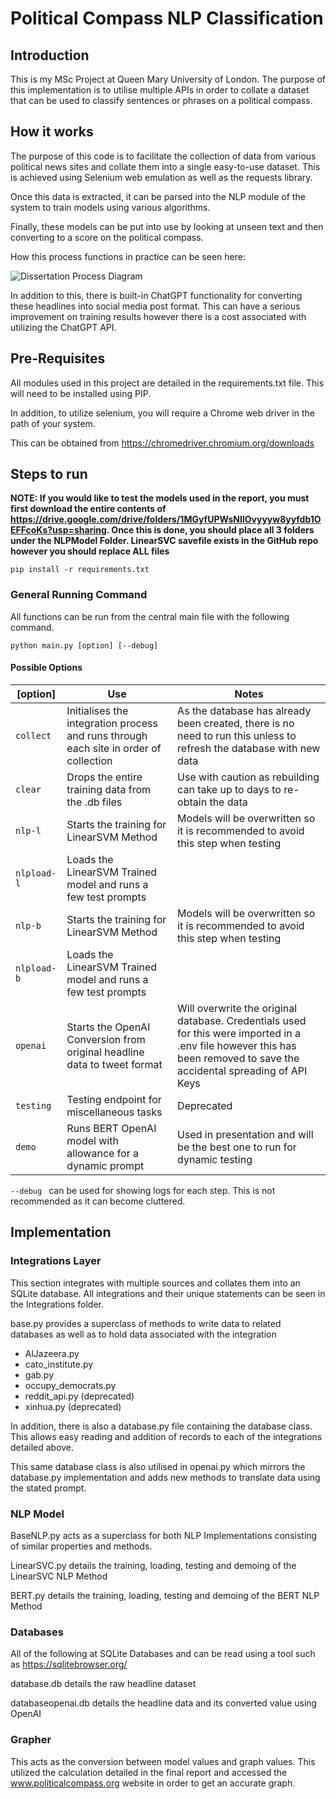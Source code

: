 # Political Compass NLP Classification

## Introduction

This is my MSc Project at Queen Mary University of London. The purpose of this implementation is to utilise multiple APIs in order to collate a dataset that can be used to classify sentences or phrases on a political compass.

## How it works

The purpose of this code is to facilitate the collection of data from various political news sites and collate them into a single easy-to-use dataset. This is achieved using Selenium web emulation as well as the requests library.

Once this data is extracted, it can be parsed into the NLP module of the system to train models using various algorithms.

Finally, these models can be put into use by looking at unseen text and then converting to a score on the political compass.

How this process functions in practice can be seen here:

![Dissertation Process Diagram](https://github.com/alexhey1999/Political-Compass-NLP-Classification/assets/64182587/268fb00d-8d32-4223-b445-7d6c902bf727)

In addition to this, there is built-in ChatGPT functionality for converting these headlines into social media post format. This can have a serious improvement on training results however there is a cost associated with utilizing the ChatGPT API.

## Pre-Requisites

All modules used in this project are detailed in the requirements.txt file. This will need to be installed using PIP.

In addition, to utilize selenium, you will require a Chrome web driver in the path of your system.

This can be obtained from https://chromedriver.chromium.org/downloads

## Steps to run

**NOTE: If you would like to test the models used in the report, you must first download the entire contents of https://drive.google.com/drive/folders/1MGyfUPWsNIlOvyyyw8yyfdb1OEFFcoKs?usp=sharing. Once this is done, you should place all 3 folders under the NLPModel Folder. LinearSVC savefile exists in the GitHub repo however you should replace ALL files**

```
pip install -r requirements.txt
```

### General Running Command

All functions can be run from the central main file with the following command.

```
python main.py [option] [--debug]
```

#### Possible Options

[option] | Use | Notes
--- | --- | ---
```collect``` | Initialises the integration process and runs through each site in order of collection | As the database has already been created, there is no need to run this unless to refresh the database with new data
```clear``` | Drops the entire training data from the .db files | Use with caution as rebuilding can take up to days to re-obtain the data
```nlp-l``` | Starts the training for LinearSVM Method | Models will be overwritten so it is recommended to avoid this step when testing
```nlpload-l``` | Loads the LinearSVM Trained model and runs a few test prompts | 
```nlp-b``` | Starts the training for LinearSVM Method | Models will be overwritten so it is recommended to avoid this step when testing
```nlpload-b``` | Loads the LinearSVM Trained model and runs a few test prompts|
```openai``` | Starts the OpenAI Conversion from original headline data to tweet format | Will overwrite the original database. Credentials used for this were imported in a .env file however this has been removed to save the accidental spreading of API Keys
```testing``` | Testing endpoint for miscellaneous tasks | Deprecated 
```demo``` | Runs BERT OpenAI model with allowance for a dynamic prompt | Used in presentation and will be the best one to run for dynamic testing

```--debug ``` can be used for showing logs for each step. This is not recommended as it can become cluttered.


## Implementation

### Integrations Layer

This section integrates with multiple sources and collates them into an SQLite database. All integrations and their unique statements can be seen in the Integrations folder.

base.py provides a superclass of methods to write data to related databases as well as to hold data associated with the integration

- AlJazeera.py
- cato_institute.py
- gab.py
- occupy_democrats.py
- reddit_api.py (deprecated)
- xinhua.py (deprecated)

In addition, there is also a database.py file containing the database class. This allows easy reading and addition of records to each of the integrations detailed above.

This same database class is also utilised in openai.py which mirrors the database.py implementation and adds new methods to translate data using the stated prompt.

### NLP Model

BaseNLP.py acts as a superclass for both NLP Implementations consisting of similar properties and methods.

LinearSVC.py details the training, loading, testing and demoing of the LinearSVC NLP Method

BERT.py details the training, loading, testing and demoing of the BERT NLP Method

### Databases

All of the following at SQLite Databases and can be read using a tool such as https://sqlitebrowser.org/

database.db details the raw headline dataset

databaseopenai.db details the headline data and its converted value using OpenAI


### Grapher

This acts as the conversion between model values and graph values. This utilized the calculation detailed in the final report and accessed the www.politicalcompass.org website in order to get an accurate graph.
